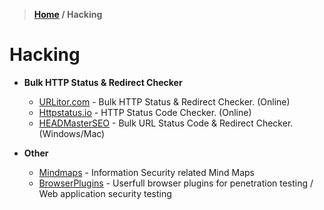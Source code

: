 > **[Home](https://github.com/RakeshKengale/Bookmark)  /  Hacking**
# Hacking
 
- __Bulk HTTP Status & Redirect Checker__
  - [URLitor.com](http://www.urlitor.com) - Bulk HTTP Status & Redirect Checker. (Online)
  - [Httpstatus.io](https://httpstatus.io) - HTTP Status Code Checker. (Online)
  - [HEADMasterSEO](https://headmasterseo.com/download) - Bulk URL Status Code & Redirect Checker. (Windows/Mac)


- __Other__
  - [Mindmaps](https://www.amanhardikar.com/mindmaps.html) - Information Security related Mind Maps
  - [BrowserPlugins](https://www.amanhardikar.com/mindmaps/BrowserPlugins.html) - Userfull browser plugins for penetration testing / Web application security testing
